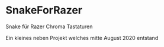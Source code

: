 # SnakeForRazer
Snake für Razer Chroma Tastaturen

Ein kleines neben Projekt welches mitte August 2020 entstand
